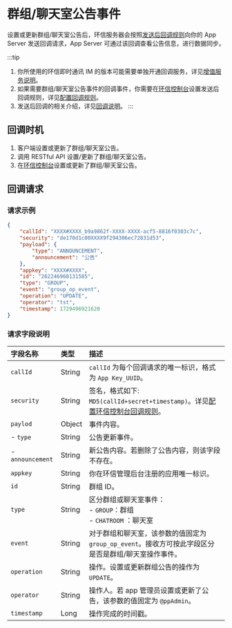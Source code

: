 # 群组/聊天室公告事件

设置或更新群组/聊天室公告后，环信服务器会按照[发送后回调规则](/product/enable_and_configure_IM.html#配置回调规则)向你的 App Server 发送回调请求，App Server 可通过该回调查看公告信息，进行数据同步。

:::tip
1. 你所使用的环信即时通讯 IM 的版本可能需要单独开通回调服务，详见[增值服务说明](/product/pricing.html#增值服务费用)。
2. 如果需要群组/聊天室公告事件的回调事件，你需要在[环信控制台](https://console.easemob.com/user/login)设置发送后回调规则，详见[配置回调规则](/product/enable_and_configure_IM.html#配置回调规则)。
3. 发送后回调的相关介绍，详见[回调说明](/docs/sdk/server-side/callback_postsending.html)。
:::

## 回调时机

1. 客户端设置或更新了群组/聊天室公告。
2. 调用 RESTful API 设置/更新了群组/聊天室公告。
3. 在[环信控制台](https://console.easemob.com/user/login)设置或更新了群组/聊天室公告。

## 回调请求

### 请求示例

```json
{
	"callId": "XXXX#XXXX_b9a9862f-XXXX-XXXX-acf5-8816f0303c7c",
	"security": "de170d1c00XXXX9f294306ec72831d53",
	"payload": {
		"type": "ANNOUNCEMENT",
		"announcement": "公告"
	},
	"appkey": "XXXX#XXXX",
	"id": "262246968131585",
	"type": "GROUP",
	"event": "group_op_event",
	"operation": "UPDATE",
	"operator": "tst",
	"timestamp": 1729496921620
}
```

### 请求字段说明

| 字段名称         | 类型   | 描述                                                         |
| :------------- | :----- | :----------------------------------------------------------- |
| `callId`       | String   | `callId` 为每个回调请求的唯一标识，格式为 `App Key_UUID`。 | 
| `security`     | String | 签名，格式如下: `MD5(callId+secret+timestamp)`。详见[配置环信控制台回调规则](/product/enable_and_configure_IM.html#配置回调规则)。|
| `paylod`       | Object | 事件内容。                                                     |
|  - `type` | String | 公告更新事件。 | 
|  - `announcement`   | String | 新公告内容。若删除了公告内容，则该字段不存在。 |
| `appkey`       | String | 你在环信管理后台注册的应用唯一标识。  |
| `id`       | String | 群组 ID。                                                 |
| `type`         | String | 区分群组或聊天室事件：<br/> - `GROUP`：群组 <br/> - `CHATROOM` ：聊天室   |
| `event`        | String | 对于群组和聊天室，该参数的值固定为 `group_op_event`。接收方可按此字段区分是否是群组/聊天室操作事件。 | 
| `operation`    | String | 操作。设置或更新群组公告的操作为 `UPDATE`。 |
| `operator`     | String | 操作人。若 app 管理员设置或更新了公告，该参数的值固定为 `@ppAdmin`。 | 
| `timestamp`    | Long   | 操作完成的时间戳。                | 
